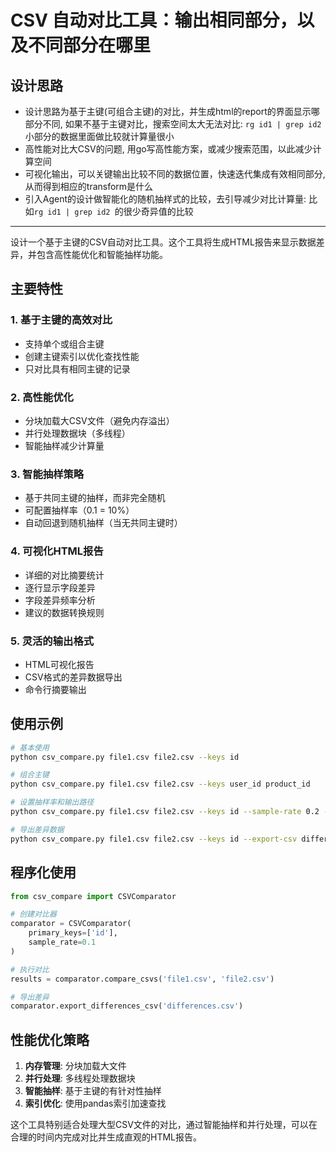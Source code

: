 # CSV 自动对比工具：输出相同部分，以及不同部分在哪里

## 设计思路
* 设计思路为基于主键(可组合主键)的对比，并生成html的report的界面显示哪部分不同, 如果不基于主键对比，搜索空间太大无法对比: `rg id1 | grep id2 ` 小部分的数据里面做比较就计算量很小
* 高性能对比大CSV的问题, 用go写高性能方案，或减少搜索范围，以此减少计算空间
* 可视化输出，可以关键输出比较不同的数据位置，快速迭代集成有效相同部分, 从而得到相应的transform是什么
* 引入Agent的设计做智能化的随机抽样式的比较，去引导减少对比计算量: 比如`rg id1 | grep id2 `的很少奇异值的比较

---

设计一个基于主键的CSV自动对比工具。这个工具将生成HTML报告来显示数据差异，并包含高性能优化和智能抽样功能。

## 主要特性

### 1. **基于主键的高效对比**
- 支持单个或组合主键
- 创建主键索引以优化查找性能
- 只对比具有相同主键的记录

### 2. **高性能优化**
- 分块加载大CSV文件（避免内存溢出）
- 并行处理数据块（多线程）
- 智能抽样减少计算量

### 3. **智能抽样策略**
- 基于共同主键的抽样，而非完全随机
- 可配置抽样率（0.1 = 10%）
- 自动回退到随机抽样（当无共同主键时）

### 4. **可视化HTML报告**
- 详细的对比摘要统计
- 逐行显示字段差异
- 字段差异频率分析
- 建议的数据转换规则

### 5. **灵活的输出格式**
- HTML可视化报告
- CSV格式的差异数据导出
- 命令行摘要输出

## 使用示例

```bash
# 基本使用
python csv_compare.py file1.csv file2.csv --keys id

# 组合主键
python csv_compare.py file1.csv file2.csv --keys user_id product_id

# 设置抽样率和输出路径
python csv_compare.py file1.csv file2.csv --keys id --sample-rate 0.2 --output report.html

# 导出差异数据
python csv_compare.py file1.csv file2.csv --keys id --export-csv differences.csv
```

## 程序化使用

```python
from csv_compare import CSVComparator

# 创建对比器
comparator = CSVComparator(
    primary_keys=['id'],
    sample_rate=0.1
)

# 执行对比
results = comparator.compare_csvs('file1.csv', 'file2.csv')

# 导出差异
comparator.export_differences_csv('differences.csv')
```

## 性能优化策略

1. **内存管理**: 分块加载大文件
2. **并行处理**: 多线程处理数据块
3. **智能抽样**: 基于主键的有针对性抽样
4. **索引优化**: 使用pandas索引加速查找

这个工具特别适合处理大型CSV文件的对比，通过智能抽样和并行处理，可以在合理的时间内完成对比并生成直观的HTML报告。

